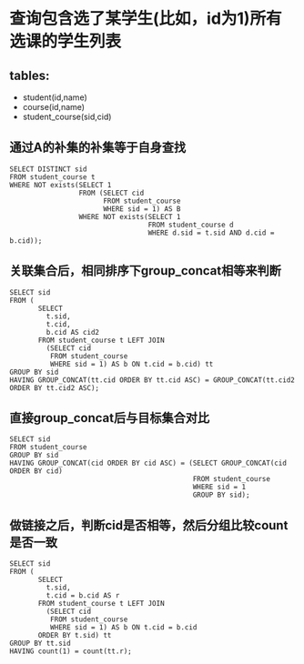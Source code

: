 # 查询包含选了某学生(比如，id为1)所有选课的学生列表

## tables:
- student(id,name)
- course(id,name)
- student_course(sid,cid)


## 通过A的补集的补集等于自身查找
```mysql
SELECT DISTINCT sid
FROM student_course t
WHERE NOT exists(SELECT 1
                 FROM (SELECT cid
                       FROM student_course
                       WHERE sid = 1) AS B
                 WHERE NOT exists(SELECT 1
                                  FROM student_course d
                                  WHERE d.sid = t.sid AND d.cid = b.cid));
```

## 关联集合后，相同排序下group_concat相等来判断
```mysq
SELECT sid
FROM (
       SELECT
         t.sid,
         t.cid,
         b.cid AS cid2
       FROM student_course t LEFT JOIN
         (SELECT cid
          FROM student_course
          WHERE sid = 1) AS b ON t.cid = b.cid) tt
GROUP BY sid
HAVING GROUP_CONCAT(tt.cid ORDER BY tt.cid ASC) = GROUP_CONCAT(tt.cid2 ORDER BY tt.cid2 ASC);
```

## 直接group_concat后与目标集合对比
```mysq
SELECT sid
FROM student_course
GROUP BY sid
HAVING GROUP_CONCAT(cid ORDER BY cid ASC) = (SELECT GROUP_CONCAT(cid ORDER BY cid)
                                             FROM student_course
                                             WHERE sid = 1
                                             GROUP BY sid);
```

## 做链接之后，判断cid是否相等，然后分组比较count是否一致
```mysq
SELECT sid
FROM (
       SELECT
         t.sid,
         t.cid = b.cid AS r
       FROM student_course t LEFT JOIN
         (SELECT cid
          FROM student_course
          WHERE sid = 1) AS b ON t.cid = b.cid
       ORDER BY t.sid) tt
GROUP BY tt.sid
HAVING count(1) = count(tt.r);
```
